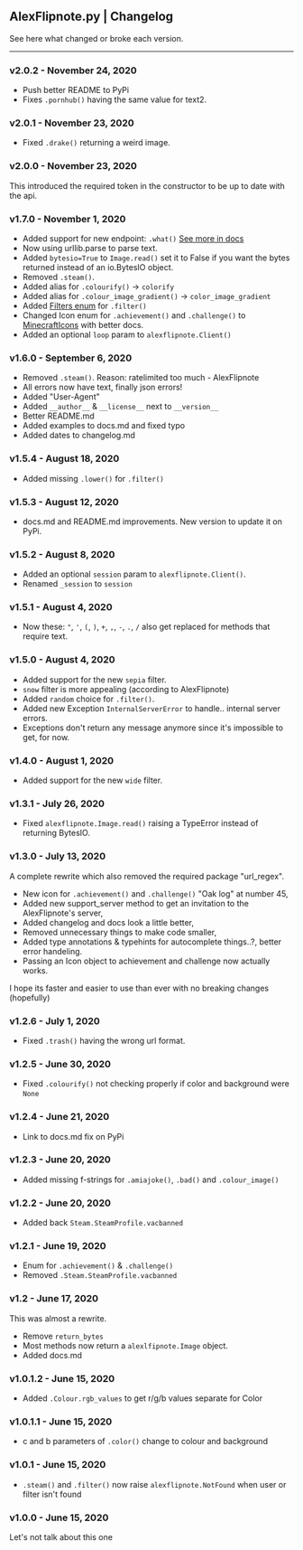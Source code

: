 ## AlexFlipnote.py | Changelog
See here what changed or broke each version.

---
### v2.0.2 - November 24, 2020
- Push better README to PyPi
- Fixes `.pornhub()` having the same value for text2.

### v2.0.1 - November 23, 2020
- Fixed `.drake()` returning a weird image.

### v2.0.0 - November 23, 2020
This introduced the required token in the constructor to be up to date with the api.

### v1.7.0 - November 1, 2020
- Added support for new endpoint: `.what()` [See more in docs](docs.md#await-alex_apiwhatimage)
- Now using urllib.parse to parse text.
- Added `bytesio=True` to `Image.read()` set it to False if you want the bytes returned instead of an io.BytesIO object.
- Removed `.steam()`.
- Added alias for `.colourify()` -> `colorify`
- Added alias for `.colour_image_gradient()` -> `color_image_gradient`
- Added [Filters enum](docs.md#filters) for `.filter()`
- Changed Icon enum for `.achievement()` and `.challenge()` to [MinecraftIcons](docs.md#minecrafticons) with better
 docs.
- Added an optional `loop` param to `alexflipnote.Client()`

### v1.6.0 - September 6, 2020
- Removed `.steam()`. Reason: ratelimited too much - AlexFlipnote
- All errors now have text, finally json errors!
- Added "User-Agent"
- Added `__author__` & `__license__` next to `__version__`
- Better README.md
- Added examples to docs.md and fixed typo
- Added dates to changelog.md

### v1.5.4 - August 18, 2020
- Added missing `.lower()` for `.filter()`

### v1.5.3 - August 12, 2020
- docs.md and README.md improvements. New version to update it on PyPi.

### v1.5.2 - August 8, 2020
- Added an optional `session` param to `alexflipnote.Client()`.
- Renamed `_session` to `session`

### v1.5.1 - August 4, 2020
- Now these: `"`, `'`, `(`, `)`, `+`, `,`, `-`, `.`, `/` also get replaced for methods that require text.

### v1.5.0 - August 4, 2020
- Added support for the new `sepia` filter.
- `snow` filter is more appealing (according to AlexFlipnote)
- Added `random` choice for `.filter()`.
- Added new Exception `InternalServerError` to handle.. internal server errors.
- Exceptions don't return any message anymore since it's impossible to get, for now.

### v1.4.0 - August 1, 2020
- Added support for the new `wide` filter.

### v1.3.1 - July 26, 2020
- Fixed `alexflipnote.Image.read()` raising a TypeError instead of returning BytesIO.
 
### v1.3.0 - July 13, 2020
A complete rewrite which also removed the required package "url_regex". 

- New icon for `.achievement()` and `.challenge()` "Oak log" at number 45,
- Added new support_server method to get an invitation to the AlexFlipnote's server,
- Added changelog and docs look a little better,
- Removed unnecessary things to make code smaller, 
- Added type annotations & typehints for autocomplete things..?, better error handeling.
- Passing an Icon object to achievement and challenge now actually works.

I hope its faster and easier to use than ever with no breaking changes (hopefully)

### v1.2.6 - July 1, 2020
- Fixed `.trash()` having the wrong url format.

### v1.2.5 - June 30, 2020
- Fixed `.colourify()` not checking properly if color and background were `None`

### v1.2.4 - June 21, 2020
- Link to docs.md fix on PyPi

### v1.2.3 - June 20, 2020
- Added missing f-strings for `.amiajoke()`, `.bad()` and `.colour_image()`

### v1.2.2 - June 20, 2020
- Added back `Steam.SteamProfile.vacbanned`

### v1.2.1 - June 19, 2020
- Enum for `.achievement()` & `.challenge()`
- Removed `.Steam.SteamProfile.vacbanned`

### v1.2 - June 17, 2020
This was almost a rewrite. 

- Remove `return_bytes`
- Most methods now return a `alexlfipnote.Image` object.
- Added docs.md

### v1.0.1.2 - June 15, 2020
- Added `.Colour.rgb_values` to get r/g/b values separate for Color
 
### v1.0.1.1 - June 15, 2020
- c and b parameters of `.color()` change to colour and background

### v1.0.1 - June 15, 2020
- `.steam()` and `.filter()` now raise `alexflipnote.NotFound` when user or filter isn't found

### v1.0.0 - June 15, 2020
Let's not talk about this one
